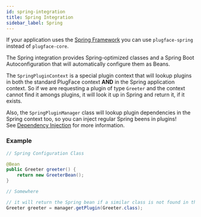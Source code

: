 ```yaml
---
id: spring-integration
title: Spring Integration
sidebar_label: Spring
---
```


If your application uses the [Spring Framework](https://spring.io/) you can use `plugface-spring` instead of `plugface-core`.

The Spring integration provides Spring-optimized classes and a Spring Boot Autoconfiguration that will automatically configure them as Beans.

The `SpringPluginContext` is a special plugin context that will lookup plugins in both the standard PlugFace context **AND** in the Spring application context.
So if we are requesting a plugin of type `Greeter` and the context cannot find it amongs plugins, it will look it up in Spring and return it, if it exists.

Also, the `SpringPluginManager` class will lookup plugin dependencies in the Spring context too, so you can inject regular Spring beens in plugins!  
See [Dependency Injection](dependency-injection.html) for more information.
### Example

```java
// Spring Configuration Class

@Bean
public Greeter greeter() {
    return new GreeterBean();
}
```
```java
// Somewhere

// it will return the Spring bean if a similar class is not found in the plugin context
Greeter greeter = manager.getPlugin(Greeter.class); 

```